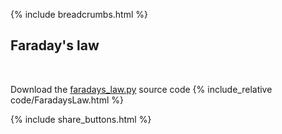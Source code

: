 {% include breadcrumbs.html %}

## Faraday&apos;s law
<div class="header_line"><br/></div>

Download the [faradays_law.py](code/faradays_law.py) source code
{% include_relative code/FaradaysLaw.html %}

<p style="clear: both;"></p>

{% include share_buttons.html %}
